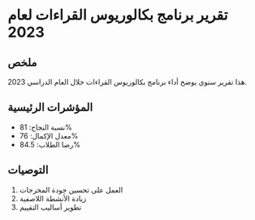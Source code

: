 # تقرير برنامج بكالوريوس القراءات لعام 2023

## ملخص

هذا تقرير سنوي يوضح أداء برنامج بكالوريوس القراءات خلال العام الدراسي 2023.

## المؤشرات الرئيسية

- نسبة النجاح: 81%
- معدل الإكمال: 76%
- رضا الطلاب: 84.5%

## التوصيات

1. العمل على تحسين جودة المخرجات
2. زيادة الأنشطة اللاصفية
3. تطوير أساليب التقييم
